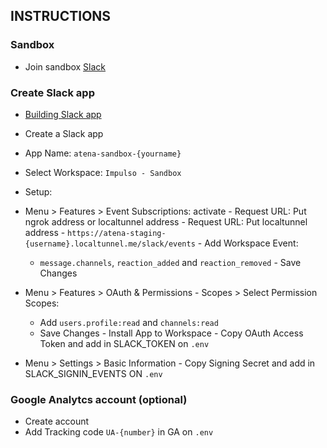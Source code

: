 ## INSTRUCTIONS

### Sandbox

-   Join sandbox [Slack](https://join.slack.com/t/impulso-sandbox/shared_invite/enQtNDQwODY3MzcxNDEzLTc1NTlkODA4NmY0YjJkZWYyMWRiOTE2MTA5YzczMzVhNzQzZDY0ZDVkYjI3ZDFlMTQ2ZmFmOTRmODNmMWRhOGY)

### Create Slack app

-   [Building Slack app](https://api.slack.com/slack-apps)
-   Create a Slack app

  -   App Name: `atena-sandbox-{yourname}`
  -   Select Workspace: `Impulso - Sandbox`

-   Setup:
  -   Menu > Features > Event Subscriptions: activate
    -   Request URL: Put ngrok address or localtunnel address
    -   Request URL: Put localtunnel address - `https://atena-staging-{username}.localtunnel.me/slack/events`
    -   Add Workspace Event:
      -   `message.channels`, `reaction_added` and `reaction_removed`
    -   Save Changes
  -   Menu > Features > OAuth & Permissions
    -   Scopes > Select Permission Scopes:
      -   Add `users.profile:read` and `channels:read`
      -   Save Changes
    -   Install App to Workspace
    -   Copy OAuth Access Token and add in SLACK_TOKEN on `.env`
  -   Menu > Settings > Basic Information
    -   Copy Signing Secret and add in SLACK_SIGNIN_EVENTS ON `.env`

### Google Analytcs account (optional)

-   Create account
-   Add Tracking code `UA-{number}` in GA on `.env`
